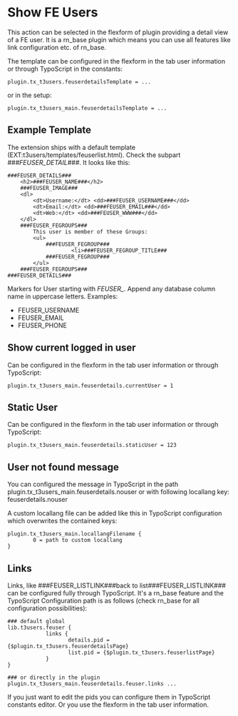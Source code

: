 Show FE Users
=============

This action can be selected in the flexform of plugin providing a detail view of a FE user. It is a rn\_base plugin which means you can use all features like link configuration etc. of rn\_base.

The template can be configured in the flexform in the tab user information or through TypoScript in the constants:

~~~~ {.sourceCode .ts}
plugin.tx_t3users.feuserdetailsTemplate = ...
~~~~

or in the setup:

~~~~ {.sourceCode .ts}
plugin.tx_t3users_main.feuserdetailsTemplate = ...
~~~~

Example Template
----------------

The extension ships with a default template (EXT:t3users/templates/feuserlist.html). Check the subpart *\#\#\#FEUSER\_DETAIL\#\#\#*. It looks like this:

~~~~ {.sourceCode .html}
###FEUSER_DETAILS###
    <h2>###FEUSER_NAME###</h2>
    ###FEUSER_IMAGE###
    <dl>
        <dt>Username:</dt> <dd>###FEUSER_USERNAME###</dd>
        <dt>Email:</dt> <dd>###FEUSER_EMAIL###</dd>
        <dt>Web:</dt> <dd>###FEUSER_WWW###</dd>
    </dl>
    ###FEUSER_FEGROUPS###
        This user is member of these Groups:
        <ul>
            ###FEUSER_FEGROUP###
                    <li>###FEUSER_FEGROUP_TITLE###
            ###FEUSER_FEGROUP###
        </ul>
    ###FEUSER_FEGROUPS###
###FEUSER_DETAILS###
~~~~

Markers for User starting with *FEUSER\_*. Append any database column name in uppercase letters. Examples:

-   FEUSER\_USERNAME
-   FEUSER\_EMAIL
-   FEUSER\_PHONE

Show current logged in user
---------------------------

Can be configured in the flexform in the tab user information or through TypoScript:

~~~~ {.sourceCode .ts}
plugin.tx_t3users_main.feuserdetails.currentUser = 1
~~~~

Static User
-----------

Can be configured in the flexform in the tab user information or through TypoScript:

~~~~ {.sourceCode .ts}
plugin.tx_t3users_main.feuserdetails.staticUser = 123
~~~~

User not found message
----------------------

You can configured the message in TypoScript in the path plugin.tx\_t3users\_main.feuserdetails.nouser or with following locallang key: feuserdetails.nouser

A custom locallang file can be added like this in TypoScript configuration which overwrites the contained keys:

~~~~ {.sourceCode .ts}
plugin.tx_t3users_main.locallangFilename {
        0 = path to custom locallang
}
~~~~

Links
-----

Links, like \#\#\#FEUSER\_LISTLINK\#\#\#back to list\#\#\#FEUSER\_LISTLINK\#\#\# can be configured fully through TypoScript. It's a rn\_base feature and the TypoScript Configuration path is as follows (check rn\_base for all configuration possibilities):

~~~~ {.sourceCode .ts}
### default global
lib.t3users.feuser {
            links {
                   details.pid = {$plugin.tx_t3users.feuserdetailsPage}
                   list.pid = {$plugin.tx_t3users.feuserlistPage}
            }
}

### or directly in the plugin
plugin.tx_t3users_main.feuserdetails.feuser.links ...
~~~~

If you just want to edit the pids you can configure them in TypoScript constants editor. Or you use the flexform in the tab user information.
